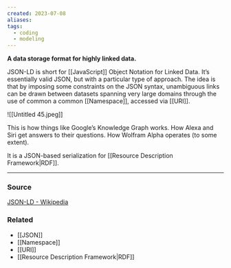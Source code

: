 ```yaml
---
created: 2023-07-08
aliases: 
tags:
  - coding
  - modeling
---
```

**A data storage format for highly linked data.**

JSON-LD is short for [[JavaScript]] Object Notation for Linked Data. It’s essentially valid JSON, but with a particular type of approach. The idea is that by imposing some constraints on the JSON syntax, unambiguous links can be drawn between datasets spanning very large domains through the use of common a common [[Namespace]], accessed via [[URI]].

![[Untitled 45.jpeg]]

This is how things like Google’s Knowledge Graph works. How Alexa and Siri get answers to their questions. How Wolfram Alpha operates (to some extent).

It is a JSON-based serialization for [[Resource Description Framework|RDF]].

****
### Source

[JSON-LD - Wikipedia](https://en.wikipedia.org/wiki/JSON-LD)

### Related
- [[JSON]] 
- [[Namespace]] 
- [[URI]]
- [[Resource Description Framework|RDF]]